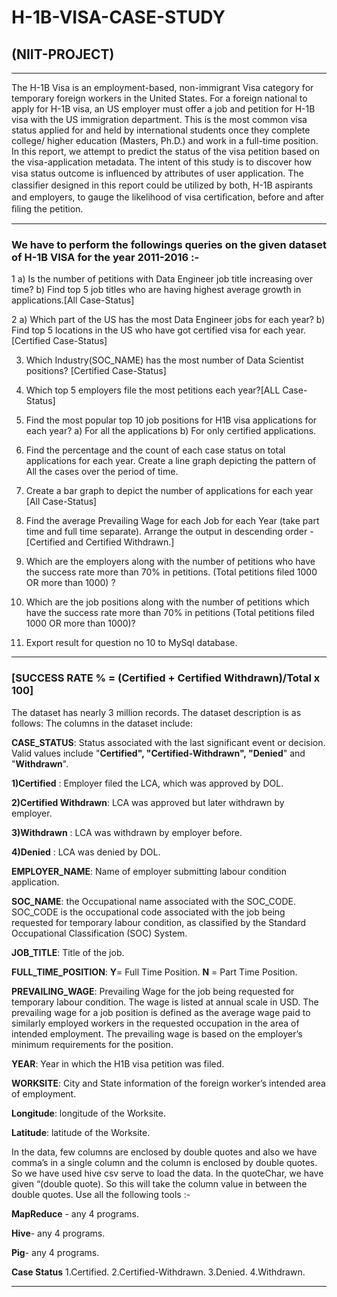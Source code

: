 # H-1B-VISA-CASE-STUDY
## (NIIT-PROJECT)
--------------------------------------------------------------------------------------------------------------------------------
The H-1B Visa is an employment-based, non-immigrant Visa category for temporary foreign workers in the United States. For a foreign national to apply for H-1B visa, an US employer must offer a job and petition for H-1B visa with the US immigration department. This is the most common visa status applied for and held by international students once they complete college/ higher education (Masters, Ph.D.) and work in a full-time position. In this report, we attempt to predict the status of the visa petition based on the visa-application metadata. The intent of this study is to discover how visa status outcome is inﬂuenced by attributes of user application. The classiﬁer designed in this report could be utilized by both, H-1B aspirants and employers, to gauge the likelihood of visa certiﬁcation, before and after ﬁling the petition.
_________________________________________________________________________________________________________________________________
### We have to perform the followings queries on the given dataset of H-1B VISA for the year 2011-2016 :-
  
1 a) Is the number of petitions with Data Engineer job title increasing over time?
   b) Find top 5 job titles who are having highest average growth in applications.[All Case-Status]

2 a) Which part of the US has the most Data Engineer jobs for each year?
   b) Find top 5 locations in the US who have got certified visa for each year.[Certified Case-Status] 

3)   Which Industry(SOC_NAME) has the most number of Data Scientist positions?
      [Certified Case-Status]

4)   Which top 5 employers file the most petitions each year?[ALL Case-Status]

5)   Find the most popular top 10 job positions for H1B visa applications for each year?
a)   For all the applications
b)   For only certified applications.

6)   Find the percentage and the count of each case status on total applications for each year. Create     a line graph depicting the pattern of All the cases over the period of time.

7)   Create a bar graph to depict the number of applications for each year [All Case-Status]

8)  Find the average Prevailing Wage for each Job for each Year (take part time and full time    separate). Arrange the output in descending order - [Certified and Certified Withdrawn.]

9)  Which are the employers along with the number of petitions who have the success rate more than 70%  in petitions. (Total petitions filed 1000 OR more than 1000) ?

10) Which are the  job positions along with the number of petitions which have the success rate more than 70%  in petitions (Total petitions filed 1000 OR more than 1000)?

11)  Export result for question no 10 to MySql database.
_________________________________________________________________________________________________________________________________

### [SUCCESS RATE % = (Certified + Certified Withdrawn)/Total x 100]

The dataset has nearly 3 million records. The dataset description is as follows: The columns in the dataset include:

**CASE_STATUS**: Status associated with the last significant event or decision.
Valid values include "**Certified", "Certified-Withdrawn", "Denied**" and "**Withdrawn**".

**1)Certified**          : Employer filed the LCA, which was approved by DOL. 

**2)Certified Withdrawn**: LCA was approved but later withdrawn by employer.

**3)Withdrawn**          : LCA was withdrawn by employer before.

**4)Denied**             : LCA was denied by DOL.

**EMPLOYER_NAME**: Name of employer submitting labour condition application.

**SOC_NAME**: the Occupational name associated with the SOC_CODE. SOC_CODE is the occupational code associated with the job being requested for temporary labour condition, as classified by the Standard Occupational Classification (SOC) System.

**JOB_TITLE**: Title of the job.

**FULL_TIME_POSITION**: **Y**= Full Time Position. **N** = Part Time Position.

**PREVAILING_WAGE**: Prevailing Wage for the job being requested for temporary labour condition. The wage is listed at annual scale in USD. The prevailing wage for a job position is defined as the average wage paid to similarly employed workers in the requested occupation in the area of intended employment. The prevailing wage is based on the employer’s minimum requirements for the position. 

**YEAR**: Year in which the H1B visa petition was filed.

**WORKSITE**: City and State information of the foreign worker’s intended area of employment.

**Longitude**: longitude of the Worksite.

**Latitude**: latitude of the Worksite.

In the data, few columns are enclosed by double quotes and also we have comma’s in a single column and the column is enclosed by double quotes. So we have used hive csv serve to load the data. In the quoteChar, we have given “(double quote). So this will take the column value in between the double quotes. Use all the following tools :-

**MapReduce** - any 4 programs.

**Hive**- any 4 programs.

**Pig**- any 4 programs.

**Case Status**
1.Certified.
2.Certified-Withdrawn.
3.Denied.
4.Withdrawn.
_______________________________________________________________________________________________________________________________
